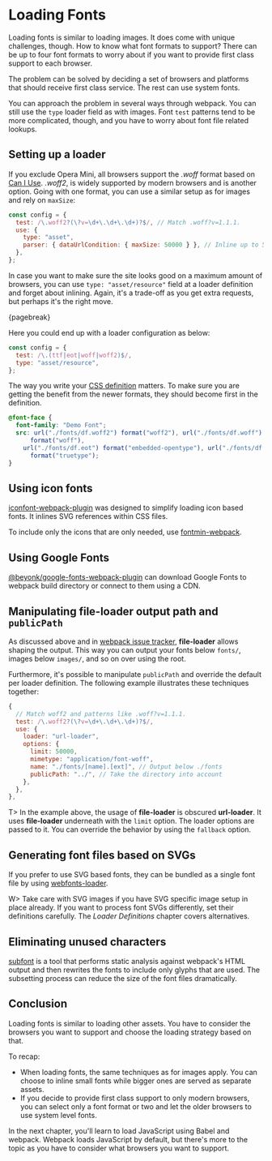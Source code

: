 # Loading Fonts

Loading fonts is similar to loading images. It does come with unique challenges, though. How to know what font formats to support? There can be up to four font formats to worry about if you want to provide first class support to each browser.

The problem can be solved by deciding a set of browsers and platforms that should receive first class service. The rest can use system fonts.

You can approach the problem in several ways through webpack. You can still use the `type` loader field as with images. Font `test` patterns tend to be more complicated, though, and you have to worry about font file related lookups.

## Setting up a loader

If you exclude Opera Mini, all browsers support the _.woff_ format based on [Can I Use](https://caniuse.com/woff). _.woff2_, is widely supported by modern browsers and is another option. Going with one format, you can use a similar setup as for images and rely on `maxSize`:

```javascript
const config = {
  test: /\.woff2?(\?v=\d+\.\d+\.\d+)?$/, // Match .woff?v=1.1.1.
  use: {
    type: "asset",
    parser: { dataUrlCondition: { maxSize: 50000 } }, // Inline up to 50k
  },
};
```

In case you want to make sure the site looks good on a maximum amount of browsers, you can use `type: "asset/resource"` field at a loader definition and forget about inlining. Again, it's a trade-off as you get extra requests, but perhaps it's the right move.

{pagebreak}

Here you could end up with a loader configuration as below:

```javascript
const config = {
  test: /\.(ttf|eot|woff|woff2)$/,
  type: "asset/resource",
};
```

The way you write your [CSS definition](https://developer.mozilla.org/en/docs/Web/CSS/@font-face) matters. To make sure you are getting the benefit from the newer formats, they should become first in the definition.

```css
@font-face {
  font-family: "Demo Font";
  src: url("./fonts/df.woff2") format("woff2"), url("./fonts/df.woff")
      format("woff"),
    url("./fonts/df.eot") format("embedded-opentype"), url("./fonts/df.ttf")
      format("truetype");
}
```

## Using icon fonts

[iconfont-webpack-plugin](https://www.npmjs.com/package/iconfont-webpack-plugin) was designed to simplify loading icon based fonts. It inlines SVG references within CSS files.

To include only the icons that are only needed, use [fontmin-webpack](https://www.npmjs.com/package/fontmin-webpack).

## Using Google Fonts

[@beyonk/google-fonts-webpack-plugin](https://www.npmjs.com/package/@beyonk/google-fonts-webpack-plugin) can download Google Fonts to webpack build directory or connect to them using a CDN.

## Manipulating **file-loader** output path and `publicPath`

As discussed above and in [webpack issue tracker](https://github.com/webpack/file-loader/issues/32#issuecomment-250622904), **file-loader** allows shaping the output. This way you can output your fonts below `fonts/`, images below `images/`, and so on over using the root.

Furthermore, it's possible to manipulate `publicPath` and override the default per loader definition. The following example illustrates these techniques together:

```javascript
{
  // Match woff2 and patterns like .woff?v=1.1.1.
  test: /\.woff2?(\?v=\d+\.\d+\.\d+)?$/,
  use: {
    loader: "url-loader",
    options: {
      limit: 50000,
      mimetype: "application/font-woff",
      name: "./fonts/[name].[ext]", // Output below ./fonts
      publicPath: "../", // Take the directory into account
    },
  },
},
```

T> In the example above, the usage of **file-loader** is obscured **url-loader**. It uses **file-loader** underneath with the `limit` option. The loader options are passed to it. You can override the behavior by using the `fallback` option.

## Generating font files based on SVGs

If you prefer to use SVG based fonts, they can be bundled as a single font file by using [webfonts-loader](https://www.npmjs.com/package/webfonts-loader).

W> Take care with SVG images if you have SVG specific image setup in place already. If you want to process font SVGs differently, set their definitions carefully. The _Loader Definitions_ chapter covers alternatives.

## Eliminating unused characters

[subfont](https://www.npmjs.com/package/subfont) is a tool that performs static analysis against webpack's HTML output and then rewrites the fonts to include only glyphs that are used. The subsetting process can reduce the size of the font files dramatically.

## Conclusion

Loading fonts is similar to loading other assets. You have to consider the browsers you want to support and choose the loading strategy based on that.

To recap:

- When loading fonts, the same techniques as for images apply. You can choose to inline small fonts while bigger ones are served as separate assets.
- If you decide to provide first class support to only modern browsers, you can select only a font format or two and let the older browsers to use system level fonts.

In the next chapter, you'll learn to load JavaScript using Babel and webpack. Webpack loads JavaScript by default, but there's more to the topic as you have to consider what browsers you want to support.
